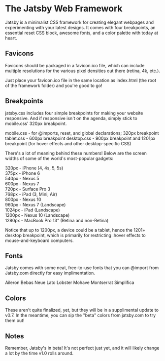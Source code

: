 The Jatsby Web Framework
========================
Jatsby is a minimalist CSS framework for creating elegant webpages and experimenting with your latest designs. It comes with four breakpoints, an essential reset CSS block, awesome fonts, and a color palette with today at heart. 

Favicons
--------
Favicons should be packaged in a favicon.ico file, which can include multiple resolutions for the various pixel densities out there (retina, 4k, etc.).

Just place your favicon.ico file in the same location as index.html (the root of the framework folder) and you're good to go!

Breakpoints
------------
jatsby.css includes four simple breakpoints for making your website responsive. And if responsive isn't on the agenda, simply stick to mobile.css' 320px breakpoint.

mobile.css - for @imports, reset, and global declarations; 320px breakpoint
tablet.css - 600px breakpoint
desktop.css - 900px breakpoint and 1201px breakpoint (for hover effects and other desktop-specific CSS)

There's a lot of meaning behind these numbers! Below are the screen widths of some of the world's most-popular gadgets:

 320px - iPhone (4, 4s, 5, 5s)  
 375px - iPhone 6  
 540px - Nexus 5  
 600px - Nexus 7  
 720px - Surface Pro 3  
 768px - iPad (3, Mini, Air)  
 800px - Nexus 10  
 960px - Nexus 7 (Landscape)   
1024px - iPad (Landscape)  
1200px - Nexus 10 (Landscape)  
1280px - MacBook Pro 13" (Retina and non-Retina)  

Notice that up to 1200px, a device could be a tablet, hence the 1201+ desktop breakpoint, which is primarily for restricting :hover effects to mouse-and-keyboard computers.

Fonts
-----
Jatsby comes with some neat, free-to-use fonts that you can @import from Jatsby.com directly for easy implimentation.

Aileron
Bebas Neue
Lato
Lobster
Mohave
Montserrat
Simplifica

Colors
------
These aren't quite finalized, yet, but they will be in a supplimental update to v0.7. In the meantime, you can sip the "beta" colors from jatsby.com to try them out!

Notes
--------------
Remember, Jatsby's in beta! It's not perfect just yet, and it will likely change a lot by the time v1.0 rolls around.
